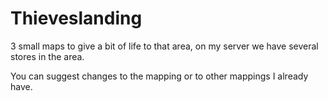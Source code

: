 # Thieveslanding
3 small maps to give a bit of life to that area, on my server we have several stores in the area.

You can suggest changes to the mapping or to other mappings I already have.
